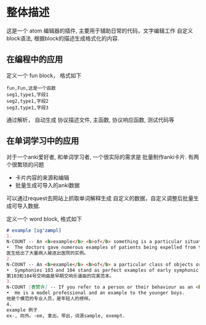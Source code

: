 # 整体描述
这是一个 atom 编辑器的插件, 主要用于辅助日常的代码，文字编辑工作
自定义block语法, 根据block的描述生成格式化的内容.

## 在编程中的应用
定义一个 fun block， 格式如下
```block
fun,Fun,这是一个函数
seg1,type1,字段1
seg2,type1,字段2
seg3,type1,字段3
```
通过解析， 自动生成 协议描述文件, 主函数, 协议响应函数, 测试代码等

## 在单词学习中的应用
对于一个anki爱好者, 和单词学习者, 一个很实际的需求是 批量制作anki卡片. 有两个很繁琐的问题
* 卡片内容的来源和编辑
* 批量生成可导入的anki数据

可以通过request去网站上抓取单词解释生成 自定义的数据，自定义调整后批量生成可导入数据.

定义一个 word block, 格式如下
```md
# example [ɪg'zæmpl]
1. 
N-COUNT -- An <b>example</b> <b>of</b> something is a particular situation, object, or person that shows that what is being claimed is true. 例子
•  The doctors gave numerous examples of patients being expelled from the hospital.
医生给出了大量病人被逐出医院的实例。
2. 
N-COUNT -- An <b>example</b> <b>of</b> a particular class of objects or styles is something that has many of the typical features of such a class or style, and that you consider clearly represents it. 范例
•  Symphonies 103 and 104 stand as perfect examples of early symphonic construction.
第103和104号交响曲是早期交响乐谱曲的完美范本。
3. 
N-COUNT [表赞许] -- If you refer to a person or their behaviour as an <b>example</b> <b>to</b> other people, you mean that he or she behaves in a good or correct way that other people should copy. 榜样
•  He is a model professional and an example to the younger boys.
他是个模范的专业人员，是年轻人的榜样。
4.
example 例子
ex-, 向外。-em, 拿出，带出，词源sample, exempt.
```
